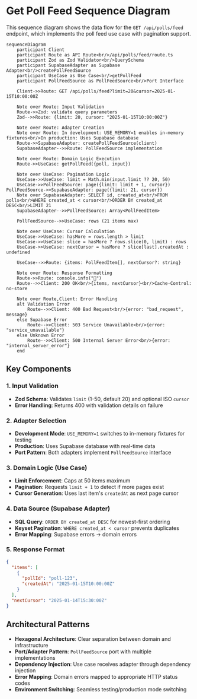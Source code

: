 # Get Poll Feed Sequence Diagram

This sequence diagram shows the data flow for the `GET /api/polls/feed` endpoint, which implements the poll feed use case with pagination support.

```mermaid
sequenceDiagram
    participant Client
    participant Route as API Route<br/>/api/polls/feed/route.ts
    participant Zod as Zod Validator<br/>QuerySchema
    participant SupabaseAdapter as Supabase Adapter<br/>createPollFeedSource
    participant UseCase as Use Case<br/>getPollFeed
    participant PollFeedSource as PollFeedSource<br/>Port Interface

    Client->>Route: GET /api/polls/feed?limit=20&cursor=2025-01-15T10:00:00Z

    Note over Route: Input Validation
    Route->>Zod: validate query parameters
    Zod-->>Route: {limit: 20, cursor: "2025-01-15T10:00:00Z"}

    Note over Route: Adapter Creation
    Note over Route: In development: USE_MEMORY=1 enables in-memory fixtures<br/>In production: Uses Supabase database
    Route->>SupabaseAdapter: createPollFeedSource(client)
    SupabaseAdapter-->>Route: PollFeedSource implementation

    Note over Route: Domain Logic Execution
    Route->>UseCase: getPollFeed({poll, input})

    Note over UseCase: Pagination Logic
    UseCase->>UseCase: limit = Math.min(input.limit ?? 20, 50)
    UseCase->>PollFeedSource: page({limit: limit + 1, cursor})    PollFeedSource->>SupabaseAdapter: page({limit: 21, cursor})
    Note over SupabaseAdapter: SELECT id, created_at<br/>FROM polls<br/>WHERE created_at < cursor<br/>ORDER BY created_at DESC<br/>LIMIT 21
    SupabaseAdapter-->>PollFeedSource: Array<PollFeedItem>

    PollFeedSource-->>UseCase: rows (21 items max)

    Note over UseCase: Cursor Calculation
    UseCase->>UseCase: hasMore = rows.length > limit
    UseCase->>UseCase: slice = hasMore ? rows.slice(0, limit) : rows
    UseCase->>UseCase: nextCursor = hasMore ? slice[last].createdAt : undefined

    UseCase-->>Route: {items: PollFeedItem[], nextCursor?: string}

    Note over Route: Response Formatting
    Route->>Route: console.info("🎉")
    Route-->>Client: 200 OK<br/>{items, nextCursor}<br/>Cache-Control: no-store

    Note over Route,Client: Error Handling
    alt Validation Error
        Route-->>Client: 400 Bad Request<br/>{error: "bad_request", message}
    else Supabase Error
        Route-->>Client: 503 Service Unavailable<br/>{error: "service_unavailable"}
    else Unknown Error
        Route-->>Client: 500 Internal Server Error<br/>{error: "internal_server_error"}
    end
```

## Key Components

### 1. Input Validation

- **Zod Schema**: Validates `limit` (1-50, default 20) and optional ISO `cursor`
- **Error Handling**: Returns 400 with validation details on failure

### 2. Adapter Selection

- **Development Mode**: `USE_MEMORY=1` switches to in-memory fixtures for testing
- **Production**: Uses Supabase database with real-time data
- **Port Pattern**: Both adapters implement `PollFeedSource` interface

### 3. Domain Logic (Use Case)

- **Limit Enforcement**: Caps at 50 items maximum
- **Pagination**: Requests `limit + 1` to detect if more pages exist
- **Cursor Generation**: Uses last item's `createdAt` as next page cursor

### 4. Data Source (Supabase Adapter)

- **SQL Query**: `ORDER BY created_at DESC` for newest-first ordering
- **Keyset Pagination**: `WHERE created_at < cursor` prevents duplicates
- **Error Mapping**: Supabase errors → domain errors

### 5. Response Format

```json
{
  "items": [
    {
      "pollId": "poll-123",
      "createdAt": "2025-01-15T10:00:00Z"
    }
  ],
  "nextCursor": "2025-01-14T15:30:00Z"
}
```

## Architectural Patterns

- **Hexagonal Architecture**: Clear separation between domain and infrastructure
- **Port/Adapter Pattern**: `PollFeedSource` port with multiple implementations
- **Dependency Injection**: Use case receives adapter through dependency injection
- **Error Mapping**: Domain errors mapped to appropriate HTTP status codes
- **Environment Switching**: Seamless testing/production mode switching

